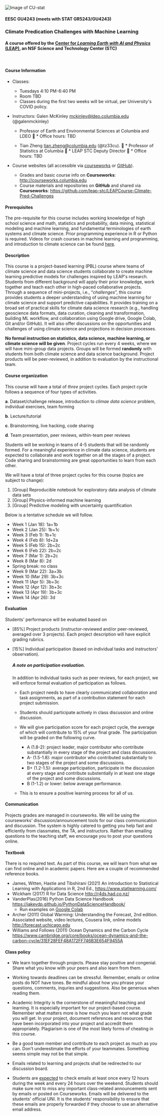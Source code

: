 ![Image of CU-stat](https://res.cloudinary.com/tz33cu/image/upload/v1636673747/Tian-teaching/Screen_Shot_2021-11-11_at_6.35.28_PM.png)

#### EESC GU4243 (meets with STAT GR5243/GU4243) 
### Climate Predication Challenges with Machine Learning

#### A course offered by the [Center for *Learning Earth with AI and Physics* (LEAP)](https://leap.columbia.edu/), an NSF Science and Technology Center (STC)

<br/>

#### Course Information
* Classes: 
	* Tuesdays 4:10 PM-6:40 PM
	* Room TBD
	* Classes during the first two weeks will be virtual, per University's COVID policy.
* Instructors:
  Galen McKinley mckinley@ldeo.columbia.edu (@galenmckinley)
	* Professor of Earth and Environmental Sciences at Columbia and LDEO
	* Office hours: TBD

	* Tian Zheng tian.zheng@columbia.edu (@tz33cu).
		* Professor of Statistics at Columbia 
		* LEAP STC Deputy Director
		* Office hours: TBD

* Course websites (all accessible via [courseworks](https://courseworks2.columbia.edu/courses/150725) or [GitHub](https://github.com/leap-stc/LEAPCourse-Climate-Pred-Challenges)).			
	* Grades and basic course info on **Courseworks**: <http://courseworks.columbia.edu>
	* Course materials and repositories on **GitHub** and shared via **Courseworks**: <https://github.com/leap-stc/LEAPCourse-Climate-Pred-Challenges>
 
#### Prerequisites
The pre-requisite for this course includes working knowledge of high school science and math, statistics and probability, data mining, statistical modeling and machine learning, and fundamental terminologies of earth systems and climate science. Prior programming experience in R or Python is required. Videos for crash courses in machine learning and programming, and introduction to climate science can be found [here](https://github.com/leap-stc/LEAPCourse-Climate-Pred-Challenges/blob/main/CourseInfo/LearningResources.md).  

#### Description  
This course is a project-based learning (PBL) course where teams of climate science and data science students collaborate to create machine learning predictive models for challenges inspired by LEAP's research. Students from different background will apply their prior knowledge, work together and teach each other in high-paced collaborative projects. Through a sequence of mini-projects, i.e., “*challenges*”, this course provides students a deeper understanding of using machine learning for climate science and support predictive capabilities. It provides training on a broad set of practical skills for climate data science research (e.g., handling geoscience data formats, data curation, cleaning and transformation, building ML workflow, and collaboration using Google drive, Google Colab, Git and/or GitHub). It will also offer discussions on the opportunities and challenges of using climate science and projections in decision processes.

**No formal instruction on statistics, data science, machine learning, or climate science will be given**. Project cycles run every 4 weeks, where we will have mini-group data projects. Groups will be formed **randomly** with students from both climate science and data science background. Project products will be peer-reviewed, in addition to evaluation by the instructional team.

#### Course organization
This course will have a total of *three* project cycles. Each project cycle follows a sequence of four types of activities. 

**a**. Dataset/challenge release, introduction to *climae data science* problem, individual exercises, team forming

**b**. Lecture/tutorial

**c**. Brainstorming, live hacking, code sharing

**d**. Team presentation, peer reviews, within-team peer reviews

Students will be working in teams of 4-5 students that will be randomly formed. For a meaningful experience in climate data science, students are expected to collaborate and work together on all the stages of a project. Code sharing and brainstorming are great opportunities to learn from each other. 

We will have a total of three project cycles for this course (topics are subject to change):

1. [Group] Reproducible notebook for exploratory data analysis of climate data sets
2. [Group] Physics-informed machine learning
3. [Group] Predictive modeling with uncertainty quantification

Below is a tentative schedule we will follow.

+ Week 1 (Jan 18): 1a+1b
+ Week 2 (Jan 25): 1b+1c
+ Week 3 (Feb 1): 1b+1c
+ Week 4 (Feb 8): 1d+2a
+ Week 5 (Feb 15): 2b+2c
+ Week 6 (Feb 22): 2b+2c
+ Week 7 (Mar 1): 2b+2c
+ Week 8 (Mar 8): 2d
+ Spring break: no class
+ Week 9 (Mar 22): 3a+3b
+ Week 10 (Mar 29): 3b+3c
+ Week 11 (Apr 5): 3b+3c
+ Week 12 (Apr 12): 3b+3c
+ Week 13 (Apr 19): 3b+3c
+ Week 14 (Apr 26): 3d

#### Evaluation

Students' performance will be evaluated based on 

* [85%] Project products (instructor-reviewed and/or peer-reviewed, averaged over 3 projects). Each project description will have explicit grading rubrics. 
* [15%] Individual participation (based on individual tasks and instructors' observation).

	##### A note on participation evaluation. 
	In addition to individual tasks such as peer reviews, for each project, we will enforce formal evaluation of participation as follows. 
	
	* Each project needs to have clearly communicated collaboration and task assignments, as part of a contribution statement for each project submission. 
	* Students should participate actively in class discussion and online discussion. 
	* We will give participation score for each project cycle, the average of which will contribute to 15% of your final grade. The participation will be graded on the following curve. 
	
		* A (1.8-2): project leader, major contributor who contribute substantially in every stage of the project and class discussions. 
		* A- (1.5-1.8): major contributor who contributed substantially to two stages of the project and some discussions. 
		* B+ (1.2-1.5): average participation, participate in the discussion at every stage and contribute substentially in at least one stage of the project and some discussions. 
		* B (1-1.2) or lower: below average performance.   
	* This is to ensure a positive learning process for all of us.  

#### Communication
Projects grades are managed in courseworks. We will be using the courseworks' discussion/announcement tools for our class communication and discussion. The system is highly catered to getting you help fast and efficiently from classmates, the TA, and instructors. Rather than emailing questions to the teaching staff, we encourage you to post your questions online.

#### Textbook
There is no required text. As part of this course, we will learn from what we can find online and in academic papers. Here are a couple of recommended reference books. 

+ James, Witten, Hastie and Tibshirani (2021) An introduction to Statistical Learning with Applications in R, 2nd Ed., <https://www.statlearning.com/>
+ Wickham (2017) R for Data Science <http://r4ds.had.co.nz/>
+ VanderPlas(2016) Python Data Science Handbook <https://jakevdp.github.io/PythonDataScienceHandbook/>
	+ Run examples on [Google Colab](https://colab.research.google.com/github/jakevdp/PythonDataScienceHandbook/blob/master/notebooks/Index.ipynb)
+ Archer (2011) Global Warming: Understanding the Forecast, 2nd edition. 
	Associated website, video lectures, Cousera link, online models <http://forecast.uchicago.edu>
+ Williams and Follows (2011) Ocean Dynamics and the Carbon Cycle <https://www.cambridge.org/core/books/ocean-dynamics-and-the-carbon-cycle/31EF28FEF48A172FF746B3E654F9455A>

#### Class policy

* We learn together through projects. Please stay positive and congenial. Share what you know with your peers and also learn from them.

* Working towards deadlines can be stressful. Remember, emails or online posts do NOT have tones. Be mindful about how you phrase your questions, comments, inquries and suggestions. Also be generous when reading them. 

* Academic Integrity is the cornerstone of meaningful teaching and learning. It is especially important for our project-based course. Remember what matters more is how much you learn not what grade you will get. In your project, document references and resources that have been incorporated into your project and accredit them appropriately. Plagiarism is one of the most likely forms of cheating in this course. 

* Be a good team member and contribute to each project as much as you can. Don't underestimate the efforts of your teammates. Something seems simple may not be that simple. 

* Emails related to learning and projects shall be redirected to our discussion board.
 
* Students are [expected](http://policylibrary.columbia.edu/student-email-communication-policy) to check emails at least once every 12 hours during the week and every 24 hours over the weekend. Students should make sure not to miss any important class-related announcements sent by emails or posted on Courseworks. Emails will be delivered to the students' official UNI. It is the students' responsibility to ensure that these emails are properly forwarded if they choose to use an alternative email address. 




